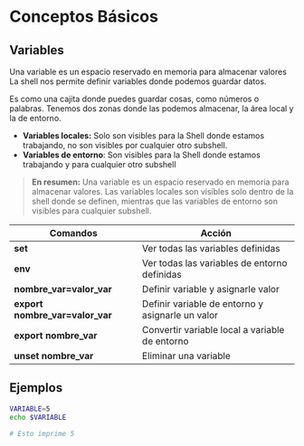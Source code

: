 # Conceptos Básicos

## Variables

Una variable es un espacio reservado en memoria para almacenar valores
La shell nos permite definir variables donde podemos guardar datos.

Es como una cajita donde puedes guardar cosas, como números o palabras.
Tenemos dos zonas donde las podemos almacenar, la área local y la de entorno.

- **Variables locales:** Solo son visibles para la Shell donde estamos trabajando, no son visibles por cualquier otro subshell.
- **Variables de entorno**: Son visibles para la Shell donde estamos trabajando y para cualquier otro subshell


> **En resumen:** Una variable es un espacio reservado en memoria para almacenar valores.
> Las variables locales son visibles solo dentro de la shell donde se definen, mientras que las variables de entorno son visibles para cualquier subshell.

| Comandos                         | Acción |
| -----------                      |-------------|
| **set**                          | Ver todas las variables definidas |
| **env**                          | Ver todas las variables de entorno definidas |
| **nombre_var=valor_var**         | Definir variable y asignarle valor |
| **export nombre_var=valor_var**  | Definir variable de entorno y asignarle un valor |
| **export nombre_var**            | Convertir variable local a variable de entorno |
| **unset nombre_var**             | Eliminar una variable |

## Ejemplos
```bash
VARIABLE=5
echo $VARIABLE

# Esto imprime 5
```
